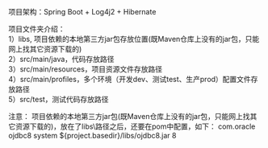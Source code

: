 项目架构：Spring Boot + Log4j2 + Hibernate

项目文件夹介绍：<br>
1）libs,  项目依赖的本地第三方jar包存放位置(既Maven仓库上没有的jar包，只能网上找其它资源下载的) <br>
2）src/main/java，代码存放路径 <br>
3）src/main/resources，项目资源文件存放路径 <br>
4）src/main/profiles，多个环境（开发dev、测试test、生产prod）配置文件存放路径 <br>
5）src/test，测试代码存放路径

注意：
项目依赖的本地第三方jar包(既Maven仓库上没有的jar包，只能网上找其它资源下载的)，放在了libs\路径之后，还要在pom中配置，如下：
		<!-- 添加 ODBC 驱动包 -->
		<dependency>
			<groupId>com.oracle</groupId>
			<artifactId>ojdbc8</artifactId>
			<scope>system</scope>
			<systemPath>${project.basedir}/libs/ojdbc8.jar</systemPath>
            <version>8</version> <!-- 随便配置的版本号，不配置编译打包等会报错 -->
		</dependency>

